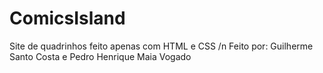 # ComicsIsland
Site de quadrinhos feito apenas com HTML e CSS /n
Feito por: Guilherme Santo Costa e Pedro Henrique Maia Vogado
